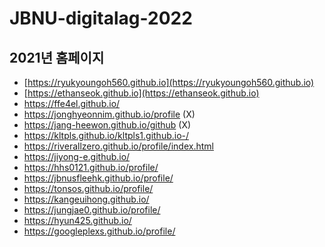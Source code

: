 # JBNU-digitalag-2022

## 2021년 홈페이지

* [https://ryukyoungoh560.github.io](https://ryukyoungoh560.github.io)
* [https://ethanseok.github.io](https://ethanseok.github.io)
* https://ffe4el.github.io/
* https://jonghyeonnim.github.io/profile (X)
* https://jang-heewon.github.io/github (X)
* https://kltpls.github.io/kltpls1.github.io-/
* https://riverallzero.github.io/profile/index.html
* https://jiyong-e.github.io/
* https://hhs0121.github.io/profile/
* https://jbnusfleehk.github.io/profile/
* https://tonsos.github.io/profile/
* https://kangeuihong.github.io/
* https://jungjae0.github.io/profile/
* https://hyun425.github.io/
* https://googleplexs.github.io/profile/
